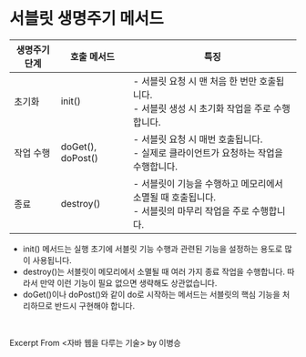 # 서블릿 생명주기 메서드 

|생명주기 단계   | 호출 메서드   | 특징   |
|---|---|---|
| 초기화  |init() | - 서블릿 요청 시 맨 처음 한 번만 호출됩니다. <br /> - 서블릿 생성 시 초기화 작업을 주로 수행합니다. |
| 작업 수행   | doGet(), doPost()   | - 서블릿 요청 시 매번 호출됩니다.  <br />- 실제로 클라이언트가 요청하는 작업을 수행합니다. |
| 종료    | destroy()  | - 서블릿이 기능을 수행하고 메모리에서 소멸될 때 호출됩니다. <br />- 서블릿의 마무리 작업을 주로 수행합니다.   |

- init() 메서드는 실행 초기에 서블릿 기능 수행과 관련된 기능을 설정하는 용도로 많이 사용됩니다. 
- destroy()는 서블릿이 메모리에서 소멸될 때 여러 가지 종료 작업을 수행합니다. 따라서 만약 이런 기능이 필요 없으면 생략해도 상관없습니다.
- doGet()이나 doPost()와 같이 do로 시작하는 메서드는 서블릿의 핵심 기능을 처리하므로 반드시 구현해야 합니다.

&nbsp;

Excerpt From <자바 웹을 다루는 기술> by 이병승